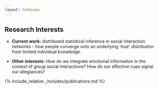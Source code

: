 ```yaml
---
layout: homepage
---
```



## Research Interests

- **Current work:** distributed statistical inference in social interaction networks - how people converge onto an underlying 'true' distribution from limited individual knowledge.

- **Other interests:** How do we integrate emotional information in the context of group social interactions? How do our affective cues signal our allegiances? 







{% include_relative _includes/publications.md %}
